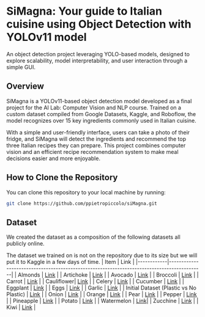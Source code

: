 # SiMagna: Your guide to Italian cuisine using Object Detection with YOLOv11 model
An object detection project leveraging YOLO-based models, designed to explore scalability, model interpretability, and user interaction through a simple GUI.

##  Overview
SiMagna is a YOLOv11-based object detection model developed as a final project for the AI Lab: Computer Vision and NLP course. Trained on a custom dataset compiled from Google Datasets, Kaggle, and Roboflow, the model recognizes over 15 key ingredients commonly used in Italian cuisine.

With a simple and user-friendly interface, users can take a photo of their fridge, and SiMagna will detect the ingredients and recommend the top three Italian recipes they can prepare. This project combines computer vision and an efficient recipe recommendation system to make meal decisions easier and more enjoyable.

## How to Clone the Repository

You can clone this repository to your local machine by running:

```bash
git clone https://github.com/ppietropiccolo/siMagna.git
```

## Dataset
We created the dataset as a composition of the following datasets all publicly online.  

The dataset we trained on is not on the repository due to its  size but we will put it to Kaggle in a few days of time.
| Item       | Link                                                                                       |
|------------|--------------------------------------------------------------------------------------------|
| Almonds    | [Link](https://universe.roboflow.com/graduation-project-3v6ak/almond-29qgg)                 |
| Artichoke  | [Link](https://universe.roboflow.com/stock-qxdzf/artichoke-73ac4)                          |
| Avocado    | [Link](https://universe.roboflow.com/proyectos-damd8/tac-aguacate)                         |
| Broccoli   | [Link](https://universe.roboflow.com/ruhuna-university/broccoli-0vnp7)                      |
| Carrot     | [Link](https://universe.roboflow.com/ll-hui4x/carrot-943kx)                                 |
| Cauliflower| [Link](https://universe.roboflow.com/swarajs-workspace/cauli-flower-detection)              |
| Celery     | [Link](https://universe.roboflow.com/dolazy7-gmail-com-3vj05/salary-lv1wl)                  |
| Cucumber   | [Link](https://universe.roboflow.com/verduras3-ob6hf/cucumber-kfj5b)                        |
| Eggplant   | [Link](https://universe.roboflow.com/2024718/eggplant-0qmah/dataset/2#)                     |
| Eggs       | [Link](https://universe.roboflow.com/husni-lxvti/egg-detection-4hdsb/images/5iwThITU9Ui2sh4PAUNE) |
| Garlic     | [Link](https://universe.roboflow.com/garlic-hnnap/garlic-qu0jc)                             |
| Initial Dataset (Plastic vs No Plastic) | [Link](https://www.kaggle.com/datasets/kvnpatel/fruits-vegetable-detection-for-yolov4) |
| Onion      | [Link](http://universe.roboflow.com/innovers/onion-kkqz1)                                   |
| Orange     | [Link](https://universe.roboflow.com/fruits-classification-hboap/oranges-1ijib)             |
| Pear       | [Link](http://universe.roboflow.com/yosra-projects/pear-b4goe)                              |
| Pepper     | [Link](https://universe.roboflow.com/dnn-eyemj/dnn-assignmnent)                             |
| Pineapple  | [Link](https://universe.roboflow.com/teppybugz/pineapple-cw9jp)                             |
| Potato     | [Link](https://universe.roboflow.com/xd-ye7gn/potato-jzlo9/dataset/1)                       |
| Watermelon | [Link](https://universe.roboflow.com/fruits-classification-hboap/watermelon-6niks/dataset/5)|
| Zucchine   | [Link](https://universe.roboflow.com/pruebas-de-200/zucchini-an4mt)                         |
| Kiwi       | [Link](https://universe.roboflow.com/1-foxmi/my-first-project-dzbzz/dataset/2)              |

